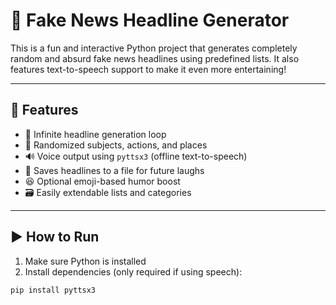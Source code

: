 # 📰 Fake News Headline Generator

This is a fun and interactive Python project that generates completely random and absurd fake news headlines using predefined lists. It also features text-to-speech support to make it even more entertaining!

---

## 🎯 Features

- 🔁 Infinite headline generation loop
- 🎲 Randomized subjects, actions, and places
- 🔊 Voice output using `pyttsx3` (offline text-to-speech)
- 📂 Saves headlines to a file for future laughs
- 😆 Optional emoji-based humor boost
- 🗃️ Easily extendable lists and categories

---

## ▶️ How to Run

1. Make sure Python is installed
2. Install dependencies (only required if using speech):

```bash
pip install pyttsx3
